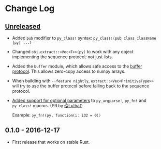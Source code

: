 # Change Log

## [Unreleased]
- Added `pub` modifier to `py_class!` syntax: `py_class!(pub class ClassName |py| ...)`
- Changed `obj.extract::<Vec<T>>(py)` to work with any object implementing the sequence protocol; not just lists.
- Added the `buffer` module, which allows safe access to the [buffer protocol](https://docs.python.org/3/c-api/buffer.html).
  This allows zero-copy access to numpy arrays.
- When building with `--feature nightly`, `extract::<Vec<PrimitiveType>>` will try to use the buffer protocol
  before falling back to the sequence protocol.
- [Added support for optional parameters][81] to `py_argparse!`, `py_fn!` and `py_class!` macros. (PR by [@Luthaf])

  Example: `py_fn!(py, function(i: i32 = 0))`

[Unreleased]: https://github.com/dgrunwald/rust-cpython/compare/0.1.0...HEAD
[81]: https://github.com/dgrunwald/rust-cpython/pull/81
[@Luthaf]: https://github.com/Luthaf

## 0.1.0 - 2016-12-17
- First release that works on stable Rust.

